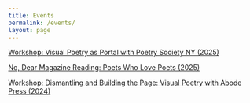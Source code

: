 ```yaml
---
title: Events
permalink: /events/
layout: page
---
```

[Workshop: Visual Poetry as Portal with Poetry Society NY (2025)](https://www.eventbrite.com/e/psny-virtual-workshop-visual-poetry-as-portal-tickets-1133401948739?aff=oddtdtcreator)

[No, Dear Magazine Reading: Poets Who Love Poets (2025)](https://www.instagram.com/nodear_mag/p/DG1Q-n-Sde9/)

[Workshop: Dismantling and Building the Page: Visual Poetry with Abode Press (2024)](https://www.abodepress.com/events-1/subverting-the-page-language-visual-poetry)